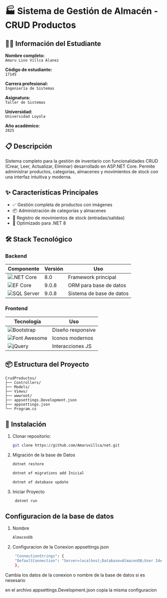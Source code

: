 # 🏭 Sistema de Gestión de Almacén - CRUD Productos

## 👨‍💻 Información del Estudiante
**Nombre completo:**  
`Amaru Lino Villca Alanez`  

**Código de estudiante:**  
`17145`  

**Carrera profesional:**  
`Ingeniería de Sistemas`  

**Asignatura:**  
`Taller de Sistemas`  

**Universidad:**  
`Universidad Loyola` 

**Año académico:**  
`2025`  
## 📋 Descripción
Sistema completo para la gestión de inventario con funcionalidades CRUD (Crear, Leer, Actualizar, Eliminar) desarrollado en ASP.NET Core. Permite administrar productos, categorías, almacenes y movimientos de stock con una interfaz intuitiva y moderna.

## ✨ Características Principales
- ✅ Gestión completa de productos con imágenes
- 📦 Administración de categorías y almacenes
- 🔄 Registro de movimientos de stock (entradas/salidas)
- 🚀 Optimizado para .NET 8

## 🛠 Stack Tecnológico

### Backend
| Componente | Versión | Uso |
|------------|---------|-----|
| ![.NET Core](https://img.shields.io/badge/.NET-8.0-blue) | 8.0 | Framework principal |
| ![EF Core](https://img.shields.io/badge/EF%20Core-9.0.8-red) | 9.0.8 | ORM para base de datos |
| ![SQL Server](https://img.shields.io/badge/SQL%20Server-2019+-blue) | 9.0.8 | Sistema de base de datos |

### Frontend
| Tecnología | Uso |
|------------|-----|
| ![Bootstrap](https://img.shields.io/badge/Bootstrap-5.3-purple) | Diseño responsive |
| ![Font Awesome](https://img.shields.io/badge/Font%20Awesome-6.4-orange) | Iconos modernos |
| ![jQuery](https://img.shields.io/badge/jQuery-3.6-blue) | Interacciones JS |

## 📦 Estructura del Proyecto
    CrudProductos/
    ├── Controllers/
    ├── Models/
    ├── Views/
    ├── wwwroot/
    ├── appsettings.Development.json
    ├── appsettings.json
    └── Program.cs


## 🚀 Instalación
1. Clonar repositorio:
   ```bash
   git clone https://github.com/Amaruvillca/net.git

2. Migración de la base de Datos
   ```bash
   dotnet restore

   dotnet ef migrations add Inicial

   dotnet ef database update
3. Iniciar Proyecto
   ```bash
    dotnet run
## Configuracion de la base de datos
1. Nombre 
   ```bash
   AlmacenDb
2. Configuracion de la Conexion appsettings.json
   ```bash
    "ConnectionStrings": {
    "DefaultConnection": "Server=localhost;Database=AlmacenDB;User Id=sa;Password=7068081977574524Amaru@;Encrypt=False;TrustServerCertificate=True;"
    },

  Cambia los datos de la conexion o nombre de la base de datos si es nesesario

  en el archivo appsettings.Development.json copia la misma configuracion